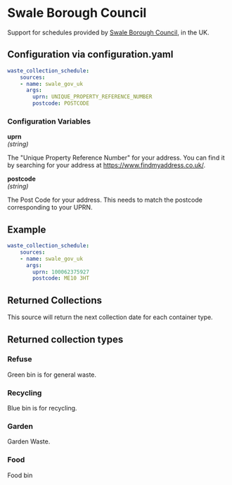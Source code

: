 # Swale Borough Council

Support for schedules provided by [Swale Borough Council](https://swale.gov.uk/), in the UK.

## Configuration via configuration.yaml

```yaml
waste_collection_schedule:
    sources:
    - name: swale_gov_uk
      args:
        uprn: UNIQUE_PROPERTY_REFERENCE_NUMBER
        postcode: POSTCODE
```

### Configuration Variables

**uprn**  
*(string)*

The "Unique Property Reference Number" for your address. You can find it by searching for your address at <https://www.findmyaddress.co.uk/>.

**postcode**  
*(string)*

The Post Code for your address. This needs to match the postcode corresponding to your UPRN.

## Example

```yaml
waste_collection_schedule:
    sources:
    - name: swale_gov_uk
      args:
        uprn: 100062375927
        postcode: ME10 3HT
```

## Returned Collections

This source will return the next collection date for each container type.

## Returned collection types

### Refuse

Green bin is for general waste.

### Recycling

Blue bin is for recycling.

### Garden

Garden Waste.

### Food

Food bin
